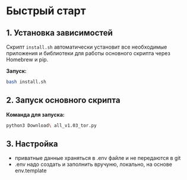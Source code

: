 # Быстрый старт

## 1. Установка зависимостей

Скрипт `install.sh` автоматически установит все необходимые приложения и библиотеки для работы основного скрипта через Homebrew и pip.

**Запуск:**
```bash
bash install.sh
```

## 2. Запуск основного скрипта

**Команда для запуска:**
```bash
python3 Download\ all_v1.03_tor.py
```

## 3. Настройка

- приватные данные храняться в .env файле и не передаются в git
- .env надо создать и заполнить вручуню, локально, на основе env.template